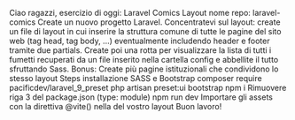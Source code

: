 Ciao ragazzi,
esercizio di oggi: Laravel Comics Layout
nome repo: laravel-comics
Create un nuovo progetto Laravel. Concentratevi sul layout: create un file di layout in cui inserire la struttura comune di tutte le pagine del sito web (tag head, tag body, ...) eventualmente includendo header e footer tramite due partials.
Create poi una rotta per visualizzare la lista di tutti i fumetti recuperati da un file inserito nella cartella config e abbellite il tutto sfruttando Sass.
Bonus:
Create più pagine istituzionali che condividono lo stesso layout
Steps installazione SASS e Bootstrap
composer require pacificdev/laravel_9_preset
php artisan preset:ui bootstrap
npm i
Rimuovere riga 3 del package.json (type: module)
npm run dev
Importare gli assets con la direttiva @vite() nella  <head> del vostro layout
Buon lavoro!